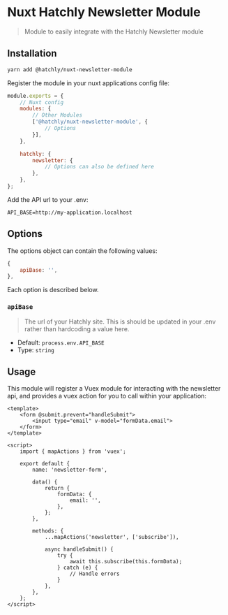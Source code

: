 # Nuxt Hatchly Newsletter Module

> Module to easily integrate with the Hatchly Newsletter module

## Installation

```bash
yarn add @hatchly/nuxt-newsletter-module
```

Register the module in your nuxt applications config file:

```js
module.exports = {
    // Nuxt config
    modules: {
        // Other Modules
        ['@hatchly/nuxt-newsletter-module', {
            // Options
        }],
    },

    hatchly: {
        newsletter: {
            // Options can also be defined here
        },
    },
};
```

Add the API url to your .env:

```
API_BASE=http://my-application.localhost
```

## Options

The options object can contain the following values: 

```js
{
    apiBase: '',
},
```

Each option is described below.

### `apiBase`

> The url of your Hatchly site. This is should be updated in your .env rather than hardcoding a value here.

- Default: `process.env.API_BASE`
- Type: `string`

## Usage

This module will register a Vuex module for interacting with the newsletter api, and provides a vuex action for you to call within your application:

```vue
<template>
    <form @submit.prevent="handleSubmit">
        <input type="email" v-model="formData.email">
    </form>
</template>

<script>
    import { mapActions } from 'vuex';

    export default {
        name: 'newsletter-form',

        data() {
            return {
                formData: {
                    email: '',
                },            
            };
        },

        methods: {
            ...mapActions('newsletter', ['subscribe']),

            async handleSubmit() {
                try {
                    await this.subscribe(this.formData);
                } catch (e) {
                    // Handle errors
                }   
            },
        },
    };
</script>
```
